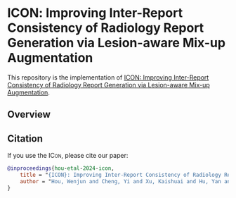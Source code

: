 # <span style="font-variant:small-caps;">ICON</span>: Improving Inter-Report Consistency of Radiology Report Generation via Lesion-aware Mix-up Augmentation

This repository is the implementation of [ICON: Improving Inter-Report Consistency of Radiology Report Generation via Lesion-aware Mix-up Augmentation]().

## Overview

## Citation

If you use the <span style="font-variant:small-caps;">ICon</span>, please cite our paper:

```bibtex
@inproceedings{hou-etal-2024-icon,
    title = "{ICON}: Improving Inter-Report Consistency of Radiology Report Generation via Lesion-aware Mix-up Augmentation",
    author = "Hou, Wenjun and Cheng, Yi and Xu, Kaishuai and Hu, Yan and Li, Wenjie and Liu, Jiang",
}
```
